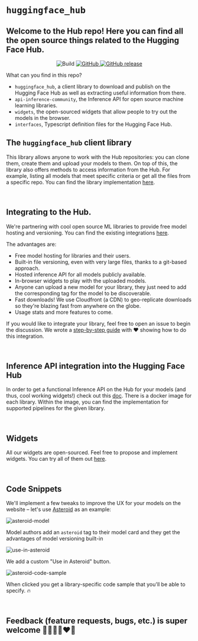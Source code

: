 # `huggingface_hub`

## Welcome to the Hub repo! Here you can find all the open source things related to the Hugging Face Hub.

<p align="center">
	<img alt="Build" src="https://github.com/huggingface/huggingface_hub/workflows/Python%20tests/badge.svg">
	<a href="https://github.com/huggingface/huggingface_hub/blob/master/LICENSE">
		<img alt="GitHub" src="https://img.shields.io/github/license/huggingface/huggingface_hub.svg?color=blue">
	</a>
	<a href="https://github.com/huggingface/huggingface_hub/releases">
		<img alt="GitHub release" src="https://img.shields.io/github/release/huggingface/huggingface_hub.svg">
	</a>
</p>

What can you find in this repo?

* `huggingface_hub`, a client library to download and publish on the Hugging Face Hub as well as extracting useful information from there.
* `api-inference-community`, the Inference API for open source machine learning libraries.
* `widgets`, the open-sourced widgets that allow people to try out the models in the browser.
* `interfaces`, Typescript definition files for the Hugging Face Hub.

## The `huggingface_hub` client library

This library allows anyone to work with the Hub repositories: you can clone them, create them and upload your models to them. On top of this, the library also offers methods to access information from the Hub. For example, listing all models that meet specific criteria or get all the files from a specific repo. You can find the library implementation [here](https://github.com/huggingface/huggingface_hub/tree/main/src/huggingface_hub).

<br>

## Integrating to the Hub.

We're partnering with cool open source ML libraries to provide free model hosting and versioning. You can find the existing integrations [here](https://huggingface.co/docs/libraries).

The advantages are:

- Free model hosting for libraries and their users.
- Built-in file versioning, even with very large files, thanks to a git-based approach.
- Hosted inference API for all models publicly available.
- In-browser widgets to play with the uploaded models.
- Anyone can upload a new model for your library, they just need to add the corresponding tag for the model to be discoverable.
- Fast downloads! We use Cloudfront (a CDN) to geo-replicate downloads so they're blazing fast from anywhere on the globe.
- Usage stats and more features to come.

If you would like to integrate your library, feel free to open an issue to begin the discussion. We wrote a [step-by-step guide](https://huggingface.co/docs/adding-a-library) with ❤️ showing how to do this integration.

<br>

## Inference API integration into the Hugging Face Hub

In order to get a functional Inference API on the Hub for your models (and thus, cool working widgets!) check out this [doc](https://github.com/huggingface/huggingface_hub/tree/master/api-inference-community). There is a docker image for each library. Within the image, you can find the implementation for supported pipelines for the given library.

<br>


## Widgets

All our widgets are open-sourced. Feel free to propose and implement widgets. You can try all of them out [here](https://huggingface-widgets.netlify.app/).


<br>

## Code Snippets

We'll implement a few tweaks to improve the UX for your models on the website – let's use [Asteroid](https://github.com/asteroid-team/asteroid) as an example:

![asteroid-model](https://cdn-media.huggingface.co/huggingface_hub/asteroid-model-optim.png)

Model authors add an `asteroid` tag to their model card and they get the advantages of model versioning built-in

![use-in-asteroid](https://cdn-media.huggingface.co/huggingface_hub/use-in-asteroid.png)

We add a custom "Use in Asteroid" button.

![asteroid-code-sample](https://cdn-media.huggingface.co/huggingface_hub/asteroid-code-sample.png)

When clicked you get a library-specific code sample that you'll be able to specify. 🔥

<br>

## Feedback (feature requests, bugs, etc.) is super welcome 💙💚💛💜♥️🧡
